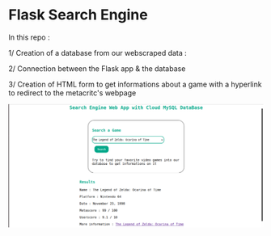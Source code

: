 # Flask Search Engine

In this repo :

1/ Creation of a database from our webscraped data :

2/ Connection between the Flask app & the database

3/ Creation of HTML form to get informations about a game with a hyperlink to redirect to the metacritc's webpage

<img src="https://github.com/AmauryMaros/Flask-search-engine/blob/main/static/flask-search-engine.jpg">
